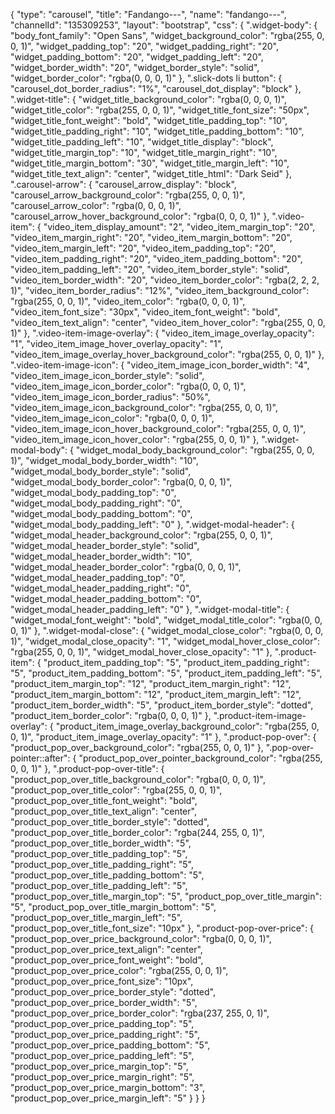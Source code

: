 {
    "type": "carousel",
    "title": "Fandango---",
    "name": "fandango---",
    "channelId": "135309253",
    "layout": "bootstrap",
    "css": {
        ".widget-body": {
            "body_font_family": "Open Sans",
            "widget_background_color": "rgba(255, 0, 0, 1)",
            "widget_padding_top": "20",
            "widget_padding_right": "20",
            "widget_padding_bottom": "20",
            "widget_padding_left": "20",
            "widget_border_width": "20",
            "widget_border_style": "solid",
            "widget_border_color": "rgba(0, 0, 0, 1)"
        },
        ".slick-dots li button": {
            "carousel_dot_border_radius": "1%",
            "carousel_dot_display": "block"
        },
        ".widget-title": {
            "widget_title_background_color": "rgba(0, 0, 0, 1)",
            "widget_title_color": "rgba(255, 0, 0, 1)",
            "widget_title_font_size": "50px",
            "widget_title_font_weight": "bold",
            "widget_title_padding_top": "10",
            "widget_title_padding_right": "10",
            "widget_title_padding_bottom": "10",
            "widget_title_padding_left": "10",
            "widget_title_display": "block",
            "widget_title_margin_top": "10",
            "widget_title_margin_right": "10",
            "widget_title_margin_bottom": "30",
            "widget_title_margin_left": "10",
            "widget_title_text_align": "center",
            "widget_title_html": "Dark Seid"
        },
        ".carousel-arrow": {
            "carousel_arrow_display": "block",
            "carousel_arrow_background_color": "rgba(255, 0, 0, 1)",
            "carousel_arrow_color": "rgba(0, 0, 0, 1)",
            "carousel_arrow_hover_background_color": "rgba(0, 0, 0, 1)"
        },
        ".video-item": {
            "video_item_display_amount": "2",
            "video_item_margin_top": "20",
            "video_item_margin_right": "20",
            "video_item_margin_bottom": "20",
            "video_item_margin_left": "20",
            "video_item_padding_top": "20",
            "video_item_padding_right": "20",
            "video_item_padding_bottom": "20",
            "video_item_padding_left": "20",
            "video_item_border_style": "solid",
            "video_item_border_width": "20",
            "video_item_border_color": "rgba(2, 2, 2, 1)",
            "video_item_border_radius": "12%",
            "video_item_background_color": "rgba(255, 0, 0, 1)",
            "video_item_color": "rgba(0, 0, 0, 1)",
            "video_item_font_size": "30px",
            "video_item_font_weight": "bold",
            "video_item_text_align": "center",
            "video_item_hover_color": "rgba(255, 0, 0, 1)"
        },
        ".video-item-image-overlay": {
            "video_item_image_overlay_opacity": "1",
            "video_item_image_hover_overlay_opacity": "1",
            "video_item_image_overlay_hover_background_color": "rgba(255, 0, 0, 1)"
        },
        ".video-item-image-icon": {
            "video_item_image_icon_border_width": "4",
            "video_item_image_icon_border_style": "solid",
            "video_item_image_icon_border_color": "rgba(0, 0, 0, 1)",
            "video_item_image_icon_border_radius": "50%",
            "video_item_image_icon_background_color": "rgba(255, 0, 0, 1)",
            "video_item_image_icon_color": "rgba(0, 0, 0, 1)",
            "video_item_image_icon_hover_background_color": "rgba(255, 0, 0, 1)",
            "video_item_image_icon_hover_color": "rgba(255, 0, 0, 1)"
        },
        ".widget-modal-body": {
            "widget_modal_body_background_color": "rgba(255, 0, 0, 1)",
            "widget_modal_body_border_width": "10",
            "widget_modal_body_border_style": "solid",
            "widget_modal_body_border_color": "rgba(0, 0, 0, 1)",
            "widget_modal_body_padding_top": "0",
            "widget_modal_body_padding_right": "0",
            "widget_modal_body_padding_bottom": "0",
            "widget_modal_body_padding_left": "0"
        },
        ".widget-modal-header": {
            "widget_modal_header_background_color": "rgba(255, 0, 0, 1)",
            "widget_modal_header_border_style": "solid",
            "widget_modal_header_border_width": "10",
            "widget_modal_header_border_color": "rgba(0, 0, 0, 1)",
            "widget_modal_header_padding_top": "0",
            "widget_modal_header_padding_right": "0",
            "widget_modal_header_padding_bottom": "0",
            "widget_modal_header_padding_left": "0"
        },
        ".widget-modal-title": {
            "widget_modal_font_weight": "bold",
            "widget_modal_title_color": "rgba(0, 0, 0, 1)"
        },
        ".widget-modal-close": {
            "widget_modal_close_color": "rgba(0, 0, 0, 1)",
            "widget_modal_close_opacity": "1",
            "widget_modal_hover_close_color": "rgba(255, 0, 0, 1)",
            "widget_modal_hover_close_opacity": "1"
        },
        ".product-item": {
            "product_item_padding_top": "5",
            "product_item_padding_right": "5",
            "product_item_padding_bottom": "5",
            "product_item_padding_left": "5",
            "product_item_margin_top": "12",
            "product_item_margin_right": "12",
            "product_item_margin_bottom": "12",
            "product_item_margin_left": "12",
            "product_item_border_width": "5",
            "product_item_border_style": "dotted",
            "product_item_border_color": "rgba(0, 0, 0, 1)"
        },
        ".product-item-image-overlay": {
            "product_item_image_overlay_background_color": "rgba(255, 0, 0, 1)",
            "product_item_image_overlay_opacity": "1"
        },
        ".product-pop-over": {
            "product_pop_over_background_color": "rgba(255, 0, 0, 1)"
        },
        ".pop-over-pointer::after": {
            "product_pop_over_pointer_background_color": "rgba(255, 0, 0, 1)"
        },
        ".product-pop-over-title": {
            "product_pop_over_title_background_color": "rgba(0, 0, 0, 1)",
            "product_pop_over_title_color": "rgba(255, 0, 0, 1)",
            "product_pop_over_title_font_weight": "bold",
            "product_pop_over_title_text_align": "center",
            "product_pop_over_title_border_style": "dotted",
            "product_pop_over_title_border_color": "rgba(244, 255, 0, 1)",
            "product_pop_over_title_border_width": "5",
            "product_pop_over_title_padding_top": "5",
            "product_pop_over_title_padding_right": "5",
            "product_pop_over_title_padding_bottom": "5",
            "product_pop_over_title_padding_left": "5",
            "product_pop_over_title_margin_top": "5",
            "product_pop_over_title_margin": "5",
            "product_pop_over_title_margin_bottom": "5",
            "product_pop_over_title_margin_left": "5",
            "product_pop_over_title_font_size": "10px"
        },
        ".product-pop-over-price": {
            "product_pop_over_price_background_color": "rgba(0, 0, 0, 1)",
            "product_pop_over_price_text_align": "center",
            "product_pop_over_price_font_weight": "bold",
            "product_pop_over_price_color": "rgba(255, 0, 0, 1)",
            "product_pop_over_price_font_size": "10px",
            "product_pop_over_price_border_style": "dotted",
            "product_pop_over_price_border_width": "5",
            "product_pop_over_price_border_color": "rgba(237, 255, 0, 1)",
            "product_pop_over_price_padding_top": "5",
            "product_pop_over_price_padding_right": "5",
            "product_pop_over_price_padding_bottom": "5",
            "product_pop_over_price_padding_left": "5",
            "product_pop_over_price_margin_top": "5",
            "product_pop_over_price_margin_right": "5",
            "product_pop_over_price_margin_bottom": "3",
            "product_pop_over_price_margin_left": "5"
        }
    }
}